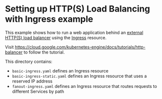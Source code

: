# Setting up HTTP(S) Load Balancing with Ingress example

This example shows how to run a web application behind
an [external HTTP(S) load balancer](https://cloud.google.com/load-balancing/docs/https)
using the [Ingress](https://cloud.google.com/kubernetes-engine/docs/concepts/ingress) resource.

Visit https://cloud.google.com/kubernetes-engine/docs/tutorials/http-balancer to follow the tutorial.

This directory contains:

- `basic-ingress.yaml` defines an Ingress resource
- `basic-ingress-static.yaml` defines an Ingress resource that uses a reserved IP address
- `fanout-ingress.yaml` defines an Ingress resource that routes requests to different Services by path
